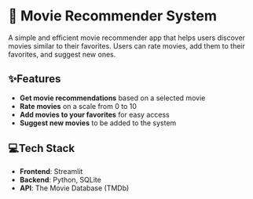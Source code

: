 # 🎥 Movie Recommender System 

A simple and efficient movie recommender app that helps users discover movies similar to their favorites. Users can rate movies, add them to their favorites, and suggest new ones.

## ✨Features 

- **Get movie recommendations** based on a selected movie 
- **Rate movies** on a scale from 0 to 10
- **Add movies to your favorites** for easy access 
- **Suggest new movies** to be added to the system 

## 💻Tech Stack 

- **Frontend**: Streamlit
- **Backend**: Python, SQLite
- **API**: The Movie Database (TMDb)
